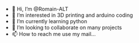 - 👋 Hi, I’m @Romain-ALT
- 👀 I’m interested in 3D printing and arduino coding
- 🌱 I’m currently learning python
- 💞️ I’m looking to collaborate on many projects
- 📫 How to reach me use my mail...

<!---
Romain-ALT/Romain-ALT is a ✨ special ✨ repository because its `README.md` (this file) appears on your GitHub profile.
You can click the Preview link to take a look at your changes.
--->
